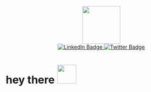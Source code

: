 <div id="header" align="center">
  <img src="https://media.giphy.com/media/PPgZCwZPKrLcw75EG1/giphy.gif" width="100"/>
</div>
<div id="badges"align="center">
  <a href="www.linkedin.com/in/darya-arestova-16434b234">
    <img src="https://img.shields.io/badge/LinkedIn-blue?style=for-the-badge&logo=linkedin&logoColor=white" alt="LinkedIn Badge"/>
  </a>
  <a href="https://twitter.com/bendinini">
    <img src="https://img.shields.io/badge/Twitter-blue?style=for-the-badge&logo=twitter&logoColor=white" alt="Twitter Badge"/>
  </a>
</div>
<img src="https://komarev.com/ghpvc/?username=your-github-username&style=bendinini" alt=""/>
<h1>
  hey there
  <img  src="https://media.giphy.com/media/hvRJCLFzcasrR4ia7z/giphy.gif" width="50px" />
</h1>
